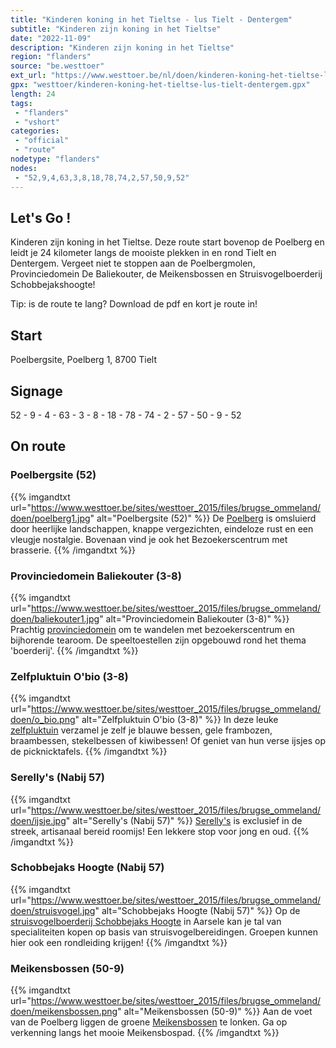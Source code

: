 ```yaml
---
title: "Kinderen koning in het Tieltse - lus Tielt - Dentergem"
subtitle: "Kinderen zijn koning in het Tieltse"
date: "2022-11-09"
description: "Kinderen zijn koning in het Tieltse"
region: "flanders"
source: "be.westtoer"
ext_url: "https://www.westtoer.be/nl/doen/kinderen-koning-het-tieltse-lus-tielt-dentergem"
gpx: "westtoer/kinderen-koning-het-tieltse-lus-tielt-dentergem.gpx"
length: 24
tags:
 - "flanders"
 - "vshort"
categories:
 - "official"
 - "route"
nodetype: "flanders"
nodes:
 - "52,9,4,63,3,8,18,78,74,2,57,50,9,52"
---
```


## Let's Go ! 

Kinderen zijn koning in het Tieltse. Deze route start bovenop de Poelberg en leidt je 24 kilometer langs de mooiste plekken in en rond Tielt en Dentergem. Vergeet niet te stoppen aan de Poelbergmolen, Provinciedomein De Baliekouter, de Meikensbossen en Struisvogelboerderij Schobbejakshoogte!

Tip: is de route te lang? Download de pdf en kort je route in!

## Start

Poelbergsite, Poelberg 1, 8700 Tielt

## Signage

52 - 9 - 4 - 63 - 3 - 8 - 18 - 78 - 74 - 2 - 57 -  50 - 9 - 52

## On route

### Poelbergsite (52)

{{% imgandtxt url="https://www.westtoer.be/sites/westtoer_2015/files/brugse_ommeland/doen/poelberg1.jpg" alt="Poelbergsite (52)" %}}
De [Poelberg](/nl/node/59062) is omsluierd door heerlijke landschappen, knappe vergezichten, eindeloze rust en een vleugje nostalgie. Bovenaan vind je ook het Bezoekerscentrum met brasserie.
{{% /imgandtxt %}}

### Provinciedomein Baliekouter (3-8)

{{% imgandtxt url="https://www.westtoer.be/sites/westtoer_2015/files/brugse_ommeland/doen/baliekouter1.jpg" alt="Provinciedomein Baliekouter (3-8)" %}}
Prachtig [provinciedomein](https://www.toerisme-leiestreek.be/nl/doen/provinciedomein-baliekouter) om te wandelen met bezoekerscentrum en bijhorende tearoom. De speeltoestellen zijn opgebouwd rond het thema 'boerderij'.
{{% /imgandtxt %}}

### Zelfpluktuin O'bio (3-8)

{{% imgandtxt url="https://www.westtoer.be/sites/westtoer_2015/files/brugse_ommeland/doen/o_bio.png" alt="Zelfpluktuin O'bio (3-8)" %}}
In deze leuke [zelfpluktuin](http://o-bio.be/) verzamel je zelf je blauwe bessen, gele frambozen, braambessen, stekelbessen of kiwibessen! Of geniet van hun verse ijsjes op de picknicktafels.
{{% /imgandtxt %}}

### Serelly's (Nabij 57)

{{% imgandtxt url="https://www.westtoer.be/sites/westtoer_2015/files/brugse_ommeland/doen/ijsje.jpg" alt="Serelly's (Nabij 57)" %}}
[Serelly's](/nl/eten-drinken/serellys) is exclusief in de streek, artisanaal bereid roomijs! Een lekkere stop voor jong en oud.
{{% /imgandtxt %}}

### Schobbejaks Hoogte (Nabij 57)

{{% imgandtxt url="https://www.westtoer.be/sites/westtoer_2015/files/brugse_ommeland/doen/struisvogel.jpg" alt="Schobbejaks Hoogte (Nabij 57)" %}}
Op de [struisvogelboerderij Schobbejaks Hoogte](/nl/eten-drinken/struisvogelboerderij-schobbejaks-hoogte) in Aarsele kan je tal van specialiteiten kopen op basis van struisvogelbereidingen. Groepen kunnen hier ook een rondleiding krijgen!
{{% /imgandtxt %}}

### Meikensbossen (50-9)

{{% imgandtxt url="https://www.westtoer.be/sites/westtoer_2015/files/brugse_ommeland/doen/meikensbossen.png" alt="Meikensbossen (50-9)" %}}
Aan de voet van de Poelberg liggen de groene [Meikensbossen](https://www.toerisme-leiestreek.be/nl/doen/meikensbossen) te lonken. Ga op verkenning langs het mooie Meikensbospad.
{{% /imgandtxt %}}


